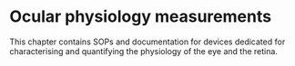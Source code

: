 # Ocular physiology measurements

This chapter contains SOPs and documentation for devices dedicated for characterising and quantifying the physiology of the eye and the retina.